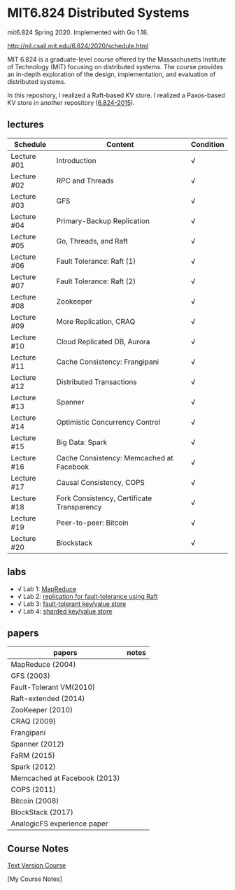 # MIT6.824 Distributed Systems

mit6.824 Spring 2020. Implemented with Go 1.18.

http://nil.csail.mit.edu/6.824/2020/schedule.html

MIT 6.824 is a graduate-level course offered by the Massachusetts Institute of Technology (MIT) focusing on distributed systems. The course provides an in-depth exploration of the design, implementation, and evaluation of distributed systems.

In this repository, I realized a Raft-based KV store. I realized a Paxos-based KV store in another repository ([6.824-2015](https://github.com/coleanthony/6.824-2015)).

## lectures

| Schedule    |                    Content                   | Condition |
| ----------- | -------------------------------------------- | --------- |
| Lecture #01 | Introduction                                 |     √     |
| Lecture #02 | RPC and Threads                              |     √     |
| Lecture #03 | GFS                                          |     √     |
| Lecture #04 | Primary-Backup Replication                   |     √     |
| Lecture #05 | Go, Threads, and Raft                        |     √     |
| Lecture #06 | Fault Tolerance: Raft (1)                    |     √     |
| Lecture #07 | Fault Tolerance: Raft (2)                    |     √     |
| Lecture #08 | Zookeeper                                    |     √     |
| Lecture #09 | More Replication, CRAQ                       |     √     |
| Lecture #10 | Cloud Replicated DB, Aurora                  |     √     |
| Lecture #11 | Cache Consistency: Frangipani                |     √     |
| Lecture #12 | Distributed Transactions                     |     √     |
| Lecture #13 | Spanner                                      |     √     |
| Lecture #14 | Optimistic Concurrency Control               |     √     |
| Lecture #15 | Big Data: Spark                              |     √     |
| Lecture #16 | Cache Consistency: Memcached at Facebook     |     √     |
| Lecture #17 | Causal Consistency, COPS                     |     √     |
| Lecture #18 | Fork Consistency, Certificate Transparency   |     √     |
| Lecture #19 | Peer-to-peer: Bitcoin                        |     √     |
| Lecture #20 | Blockstack                                   |     √     |

## labs

- √ Lab 1: [MapReduce](records/[mit%206.824]%20lab1：MapReduce.docx)
- √ Lab 2: [replication for fault-tolerance using Raft](records/[mit%206.824]%20lab2：Raft.docx)
- √ Lab 3: [fault-tolerant key/value store](records/[mit%206.824]%20lab3：KVRaft.docx)
- √ Lab 4: [sharded key/value store](records/[mit%206.824]%20lab4：ShardKV.docx)


## papers

|             papers            |          notes          |
| ----------------------------- | ----------------------- |
|  MapReduce (2004)             |                         |
|  GFS (2003)                   |                         |
|  Fault-Tolerant VM(2010)      |                         |
|  Raft-extended (2014)         |                         |
|  ZooKeeper (2010)             |                         |
|  CRAQ (2009)                  |                         |
|  Frangipani                   |                         |
|  Spanner (2012)               |                         |
|  FaRM (2015)                  |                         |
|  Spark (2012)                 |                         |
|  Memcached at Facebook (2013) |                         |
|  COPS (2011)                  |                         |
|  Bitcoin (2008)               |                         |
|  BlockStack (2017)            |                         |
|  AnalogicFS experience paper  |                         |

## Course Notes

[Text Version Course](https://mit-public-courses-cn-translatio.gitbook.io/mit6-824/)

[My Course Notes]

